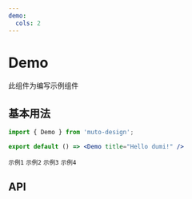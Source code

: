 ```yaml
---
demo:
  cols: 2
---
```


# Demo

此组件为编写示例组件

## 基本用法

```jsx
import { Demo } from 'muto-design';

export default () => <Demo title="Hello dumi!" />
```

<code src="./index.tsx">示例1</code>
<code src="./index.tsx">示例2</code>
<code src="./index.tsx">示例3</code>
<code src="./index.tsx">示例4</code>

## API

<API id="Demo"></API>

